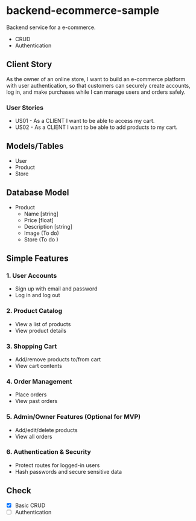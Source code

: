 # backend-ecommerce-sample

Backend service for a e-commerce.

 - CRUD
 - Authentication

## Client Story
As the owner of an online store,
I want to build an e-commerce platform with user authentication,
so that customers can securely create accounts, log in, and make purchases while I can manage users and orders safely.

### User Stories
 - US01 - As a CLIENT I want to be able to access my cart.
 - US02 - As a CLIENT I want to be able to add products to my cart.

## Models/Tables
 - User
 - Product
 - Store

## Database Model
 - Product
    - Name [string]
    - Price [float]
    - Description [string]
    - Image (To do)
    - Store (To do )

## Simple Features
### 1. User Accounts
- Sign up with email and password
- Log in and log out

### 2. Product Catalog
- View a list of products
- View product details

### 3. Shopping Cart
- Add/remove products to/from cart
- View cart contents

### 4. Order Management
- Place orders
- View past orders

### 5. Admin/Owner Features (Optional for MVP)
- Add/edit/delete products
- View all orders

### 6. Authentication & Security
- Protect routes for logged-in users
- Hash passwords and secure sensitive data

## Check
 - [X] Basic CRUD
 - [ ] Authentication
